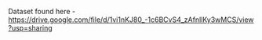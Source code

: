 Dataset found here - https://drive.google.com/file/d/1vi1nKJ80_-1c6BCvS4_zAfnllKy3wMCS/view?usp=sharing
